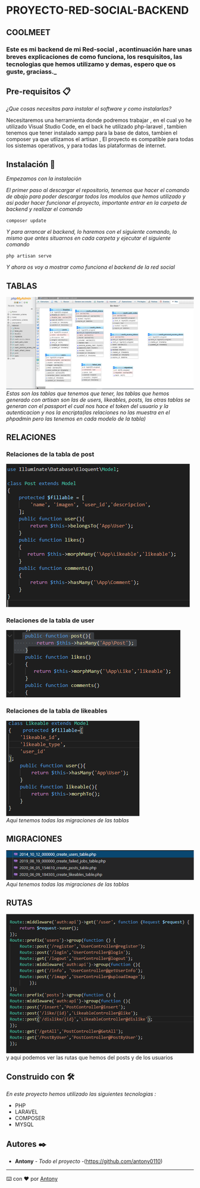 
# PROYECTO-RED-SOCIAL-BACKEND
## COOLMEET
### Este es mi backend de mi  Red-social , acontinuación hare unas breves explicaciones de como funciona, los resquisitos, las tecnologias que hemos utilizamo y demas, espero que os guste, graciass._

## Pre-requisitos 📋

_¿Que cosas necesitas para instalar el software y como instalarlas?_

Necesitaremos una herramienta donde podremos trabajar , en el cual yo he utilizado Visual Studio Code, en el back he utilizado php-laravel , tambien tenemos que tener instalado xampp para la base de datos, tambien el composer ya que utlizamos el artisan ,  El proyecto es compatible para todas los sistemas operativos, y para todas las plataformas de internet.

## Instalación 🔧


_Empezamos con la instalación_

_El primer paso al descargar el repositorio, tenemos que hacer el comando de abajo para poder descargar todos los modulos que hemos utilizado y asi poder hacer funcionar el proyecto, importante entrar en la carpeta de backend y realizar el comando_

  

```
composer update
```

  

_Y para arrancar el backend, lo haremos con el siguiente comando, lo mismo que antes situarnos en cada carpeta y ejecutar el siguiente comando_

```
php artisan serve
```
_Y ahora os voy a mostrar como funciona el backend de la red social_

  

## TABLAS 
![](./FotosReadme/tablas.PNG)
 _Estas son las tablas que tenemos que tener, las tablas que hemos generado con artisan son las de users, likeables, posts, las otras tablas se generan con el passport el cual nos hace el token del usuario y la autenticacion y nos la encripta(las relaciones no las muestra en el phpadmin pero las tenemos en cada modelo de la tabla)_
 ## RELACIONES
 ### Relaciones de la tabla de post
![](./FotosReadme/RelacionesPosts.png)<br>
 ### Relaciones de la tabla de user 
 ![](./FotosReadme/RelacionesUser.png)<br>
  ### Relaciones de la tabla de likeables
![](./FotosReadme/RelacionesLikes.png)<br>
_Aqui tenemos todas las migraciones de las tablas_
## MIGRACIONES
![](./FotosReadme/migraciones.png)
_Aqui tenemos todas las migraciones de las tablas_
## RUTAS
![](./FotosReadme/rutas.png)
y aqui podemos ver las rutas que hemos del posts y de los usuarios 

## Construido con 🛠️

_En este proyecto hemos utilizado las siguientes tecnologias :_

  

*  PHP  
*  LARAVEL
*  COMPOSER
*  MYSQL



  

## Autores ✒️

  


*  **Antony** - *Todo el proyecto* -(https://github.com/antony0110)


---

⌨️ con ❤️ por [Antony](https://github.com/antony0110)
